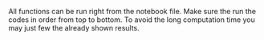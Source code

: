 All functions can be run right from the notebook file. Make sure the run the codes in order from top to bottom. To avoid the long computation time you may just few the already shown results.